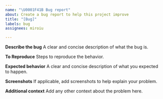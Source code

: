 ```yaml
---
name: "\U0001F41B Bug report"
about: Create a bug report to help this project improve
title: "[Bug]"
labels: bug
assignees: miroiu

---
```


<!--
  Hi! 
  
  All fields are optional and are present only to guide you.
  Thanks for contributing!
-->

**Describe the bug**
A clear and concise description of what the bug is.

**To Reproduce**
Steps to reproduce the behavior.

**Expected behavior**
A clear and concise description of what you expected to happen.

**Screenshots**
If applicable, add screenshots to help explain your problem.

**Additional context**
Add any other context about the problem here.
